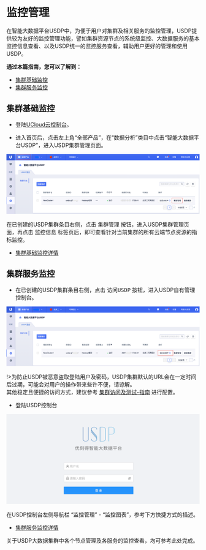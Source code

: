 # 监控管理

在智能大数据平台USDP中，为便于用户对集群及相关服务的监控管理，USDP提供较为友好的监控管理功能，譬如集群资源节点的系统级监控、大数据服务的基本监控信息查看、以及USDP统一的监控服务查看，辅助用户更好的管理和使用USDP。



**通过本篇指南，您可以了解到：**

- [集群基础监控](/USDP/operate/monitor/README?id=集群基础监控)
- [集群服务监控](/USDP/operate/monitor/README?id=集群服务监控)



## 集群基础监控

- 登陆[UCloud云控制台](https://console.ucloud.cn/)。

- 进入首页后，点击左上角“全部产品”，在“数据分析”类目中点击“智能大数据平台USDP”，进入USDP集群管理页面。

![node_ucloud_usdp_entrance](../../images/operate/node/node_ucloud_usdp_entrance.png)

在已创建的USDP集群条目右侧，点击 <kbd>集群管理</kbd> 按钮，进入USDP集群管理页面，再点击 <kbd>监控信息</kbd> 标签页后，即可查看针对当前集群的所有云端节点资源的指标监控。

- [集群基础监控详情](/USDP/operate/monitor/basic_monitor)



## 集群服务监控

- 在已创建的USDP集群条目右侧，点击 <kbd>访问USDP</kbd> 按钮，进入USDP自有管理控制台。

![node_ucloud_usdp_console_entrance](../../images/operate/node/node_ucloud_usdp_console_entrance.png)

!>为防止USDP被恶意盗取登陆用户及密码，USDP集群默认的URL会在一定时间后过期，可能会对用户的操作带来些许不便，请谅解。</br>其他稳定且便捷的访问方式，建议参考 [集群访问及测试-指南](/USDP/operate/access/README) 进行配置。

- 登陆USDP控制台

![node_usdp_console_entrance](../../images/operate/node/node_usdp_console_login.png)

在USDP控制台左侧导航栏 “监控管理” - “监控图表”，参考下方快捷方式的描述。

- [集群服务监控详情](/USDP/operate/monitor/service_monitor)

关于USDP大数据集群中各个节点管理及各服务的监控查看，均可参考此处完成。

